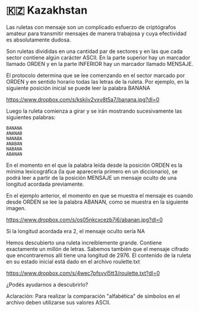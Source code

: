 # 🇰🇿 Kazakhstan

Las ruletas con mensaje son un complicado esfuerzo de criptógrafos amateur para transmitir mensajes de manera trabajosa y cuya efectividad es absolutamente dudosa.

Son ruletas divididas en una cantidad par de sectores y en las que cada sector contiene algún carácter ASCII. En la parte superior hay un marcador llamado ORDEN y en la parte INFERIOR hay un marcador llamado MENSAJE. 

El protocolo determina que se lee comenzando en el sector marcado por ORDEN y en sentido horario todas las letras de la ruleta. Por ejemplo, en la siguiente posición inicial se puede leer la palabra BANANA

https://www.dropbox.com/s/kskiiv2vxv8t5a7/banana.jpg?dl=0

Luego la ruleta comienza a girar y se irán mostrando sucesivamente las siguientes palabras:

```
BANANA
ANANAB
NANABA
ANABAN
NABANA
ABANAN
```

En el momento en el que la palabra leída desde la posición ORDEN es la mínima lexicográfica (la que aparecería primero en un diccionario), se podrá leer a partir de la posición MENSAJE un mensaje oculto de una longitud acordada previamente. 

En el ejemplo anterior, el momento en que se muestra el mensaje es cuando desde ORDEN se lee la palabra ABANAN, como se muestra en la siguiente imagen.

https://www.dropbox.com/s/os05nkcxcezb7i6/abanan.jpg?dl=0


Si la longitud acordada era 2, el mensaje oculto sería NA

Hemos descubierto una ruleta increíblemente grande. Contiene exactamente un millón de letras. Sabemos también que el mensaje cifrado que encontraremos allí tiene una longitud de 2976. El contenido de la ruleta en su estado inicial está dado en el archivo roulette.txt

https://www.dropbox.com/s/4wec7pfsvvl5tt3/roulette.txt?dl=0

¿Podés ayudarnos a descubrirlo?

Aclaración: Para realizar la comparación "alfabética" de símbolos en el archivo deben utilizarse sus valores ASCII. 
